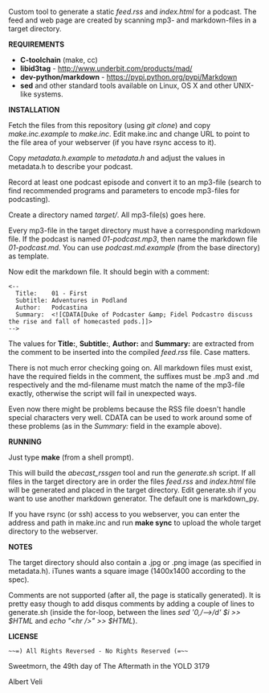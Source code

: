 Custom tool to generate a static _feed.rss_ and _index.html_ for a
podcast. The feed and web page are created by scanning mp3- and
markdown-files in a target directory.


**REQUIREMENTS**

* **C-toolchain** (make, cc)
* **libid3tag** - http://www.underbit.com/products/mad/
* **dev-python/markdown** - https://pypi.python.org/pypi/Markdown
* **sed** and other standard tools available on Linux, OS X and other UNIX-like systems.


**INSTALLATION**

Fetch the files from this repository (using *git clone*) and copy
_make.inc.example_ to _make.inc_. Edit make.inc and change URL to
point to the file area of your webserver (if you have rsync access to
it).

Copy _metadata.h.example_ to _metadata.h_ and adjust the values in
metadata.h to describe your podcast.

Record at least one podcast episode and convert it to an mp3-file
(search to find recommended programs and parameters to encode
mp3-files for podcasting).

Create a directory named *target/*. All mp3-file(s) goes here.

Every mp3-file in the target directory must have a corresponding
markdown file. If the podcast is named *01-podcast.mp3*, then name the
markdown file *01-podcast.md*. You can use *podcast.md.example* (from
the base directory) as template.

Now edit the markdown file. It should begin with a comment:

    <--
      Title:    01 - First
      Subtitle: Adventures in Podland
      Author:   Podcastina
      Summary:  <![CDATA[Duke of Podcaster &amp; Fidel Podcastro discuss the rise and fall of homecasted pods.]]>
    -->

The values for **Title:**, **Subtitle:**, **Author:** and **Summary:**
are extracted from the comment to be inserted into the compiled
*feed.rss* file. Case matters.

There is not much error checking going on. All markdown files must
exist, have the required fields in the comment, the suffixes must be
.mp3 and .md respectively and the md-filename must match the name of
the mp3-file exactly, otherwise the script will fail in unexpected
ways.

Even now there might be problems because the RSS file doesn't handle
special characters very well. CDATA can be used to work around some of
these problems (as in the *Summary:* field in the example above).


**RUNNING**

Just type **make** (from a shell prompt).

This will build the *abecast_rssgen* tool and run the *generate.sh*
script. If all files in the target directory are in order the files
*feed.rss* and *index.html* file will be generated and placed in the
target directory. Edit generate.sh if you want to use another markdown
generator. The default one is markdown_py.

If you have rsync (or ssh) access to you webserver, you can enter
the address and path in make.inc and run **make sync** to upload the
whole target directory to the webserver.


**NOTES**

The target directory should also contain a .jpg or .png image (as
specified in metadata.h). iTunes wants a square image (1400x1400
according to the spec).

Comments are not supported (after all, the page is statically
generated). It is pretty easy though to add disqus comments by adding
a couple of lines to generate.sh (inside the for-loop, between the lines
*sed '0,/--&gt;/d' $i &gt;&gt; $HTML* and *echo "&lt;hr /&gt;" &gt;&gt; $HTML*).


**LICENSE**

    ~~=) All Rights Reversed - No Rights Reserved (=~~

Sweetmorn, the 49th day of The Aftermath in the YOLD 3179

Albert Veli
